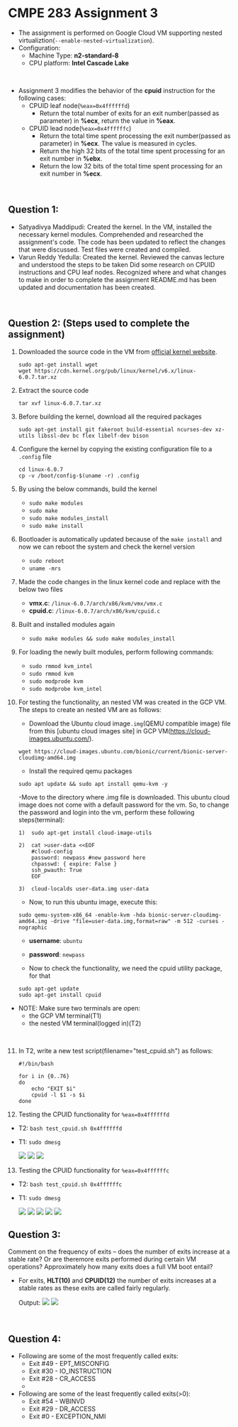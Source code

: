 # CMPE 283 Assignment 3

- The assignment is performed on Google Cloud VM supporting nested virtualiztion(`--enable-nested-virtualization`).
- Configuration:
  - Machine Type: **n2-standard-8**
  - CPU platform: **Intel Cascade Lake**

<br />

- Assignment 3 modifies the behavior of the **cpuid** instruction for the following cases:
  - CPUID leaf node(`%eax=0x4ffffffd`)
    - Return the total number of exits for an exit number(passed as parameter) in **%ecx**, return the value in **%eax**.
  - CPUID lead node(`%eax=0x4ffffffc`)
    - Return the total time spent processing the exit number(passed as parameter) in **%ecx**. The value is measured in cycles.
    - Return the high 32 bits of the total time spent processing for an exit number in **%ebx**.
    - Return the low 32 bits of the total time spent processing for an exit number in **%ecx**.

<br />

## Question 1:

- Satyadivya Maddipudi:
  Created the kernel.
  In the VM, installed the necessary kernel modules.
  Comprehended and researched the assignment's code.
  The code has been updated to reflect the changes that were discussed.
  Test files were created and compiled.
- Varun Reddy Yedulla:
  Created the kernel.
  Reviewed the canvas lecture and understood the steps to be taken
  Did some research on CPUID instructions and CPU leaf nodes.
  Recognized where and what changes to make in order to complete the assignment
  README.md has been updated and documentation has been created.

<br />

## Question 2: (Steps used to complete the assignment)

1. Downloaded the source code in the VM from [official kernel website](https://www.kernel.org/).

   ```
   sudo apt-get install wget
   wget https://cdn.kernel.org/pub/linux/kernel/v6.x/linux-6.0.7.tar.xz
   ```

2. Extract the source code

   ```
   tar xvf linux-6.0.7.tar.xz
   ```

3. Before building the kernel, download all the required packages

   ```
   sudo apt-get install git fakeroot build-essential ncurses-dev xz-utils libssl-dev bc flex libelf-dev bison
   ```

4. Configure the kernel by copying the existing configuration file to a `.config` file

   ```
   cd linux-6.0.7
   cp -v /boot/config-$(uname -r) .config
   ```

5. By using the below commands, build the kernel

   - `sudo make modules`
   - `sudo make`
   - `sudo make modules_install`
   - `sudo make install`

6. Bootloader is automatically updated because of the `make install` and now we can reboot the system and check the kernel version
   - `sudo reboot`
   - `uname -mrs`
7. Made the code changes in the linux kernel code and replace with the below two files

   - **vmx.c**: `/linux-6.0.7/arch/x86/kvm/vmx/vmx.c`
   - **cpuid.c**: `/linux-6.0.7/arch/x86/kvm/cpuid.c`

8. Built and installed modules again

   - `sudo make modules && sudo make modules_install`

9. For loading the newly built modules, perform following commands:

   - `sudo rmmod kvm_intel`
   - `sudo rmmod kvm`
   - `sudo modprode kvm`
   - `sudo modprobe kvm_intel`

10. For testing the functionality, an nested VM was created in the GCP VM. The steps to create an nested VM are as follows:

    - Download the Ubuntu cloud image`.img`(QEMU compatible image) file from this [ubuntu cloud images site] in GCP VM(https://cloud-images.ubuntu.com/).

    ```
    wget https://cloud-images.ubuntu.com/bionic/current/bionic-server-cloudimg-amd64.img
    ```

    - Install the required qemu packages

    ```
    sudo apt update && sudo apt install qemu-kvm -y
    ```

    -Move to the directory where .img file is downloaded. This ubuntu cloud image does not come with a default password for the vm. So, to change the password and login into the vm, perform these following steps(terminal):

    ```
    1)  sudo apt-get install cloud-image-utils

    2)  cat >user-data <<EOF
        #cloud-config
        password: newpass #new password here
        chpasswd: { expire: False }
        ssh_pwauth: True
        EOF

    3)  cloud-localds user-data.img user-data
    ```

    - Now, to run this ubuntu image, execute this:

    ```
    sudo qemu-system-x86_64 -enable-kvm -hda bionic-server-cloudimg-amd64.img -drive "file=user-data.img,format=raw" -m 512 -curses -nographic
    ```

    - **username**: `ubuntu`
    - **password**: `newpass`

    - Now to check the functionality, we need the cpuid utility package, for that

    ```
    sudo apt-get update
    sudo apt-get install cpuid
    ```

- NOTE: Make sure two terminals are open:
  - the GCP VM terminal(T1)
  - the nested VM terminal(logged in)(T2)

<br />

11. In T2, write a new test script(filename="test_cpuid.sh") as follows:

    ```
    #!/bin/bash

    for i in {0..76}
    do
        echo "EXIT $i"
        cpuid -l $1 -s $i
    done
    ```

12. Testing the CPUID functionality for `%eax=0x4ffffffd`

- T2: `bash test_cpuid.sh 0x4ffffffd`
- T1: `sudo dmesg`

  ![](./images/t1.png)
  ![](./images/t2.png)
  ![](./images/t3.png)

13. Testing the CPUID functionality for `%eax=0x4ffffffc`

- T2: `bash test_cpuid.sh 0x4ffffffc`
- T1: `sudo dmesg`

  ![](./images/t4.png)
  ![](./images/t5.png)
  ![](./images/t6.png)
  ![](./images/t7.png)
  ![](./images/t8.png)

## Question 3:

Comment on the frequency of exits – does the number of exits increase at a stable rate? Or are theremore exits performed during certain VM operations? Approximately how many exits does a full VM boot entail?

- For exits, **HLT(10)** and **CPUID(12)** the number of exits increases at a stable rates as these exits are called fairly regularly.

  Output:
  ![](./images/tq1.png)
  ![](./images/tq2.png)

<br />

## Question 4:

- Following are some of the most frequently called exits:
  - Exit #49 - EPT_MISCONFIG
  - Exit #30 - IO_INSTRUCTION
  - Exit #28 - CR_ACCESS
  -
- Following are some of the least frequently called exits(>0):
  - Exit #54 - WBINVD
  - Exit #29 - DR_ACCESS
  - Exit #0 - EXCEPTION_NMI
